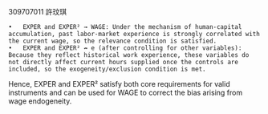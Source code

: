 309707011 許玟琪

	•	EXPER and EXPER² → WAGE: Under the mechanism of human‑capital accumulation, past labor‑market experience is strongly correlated with the current wage, so the relevance condition is satisfied.
	•	EXPER and EXPER² ↛ e (after controlling for other variables): Because they reflect historical work experience, these variables do not directly affect current hours supplied once the controls are included, so the exogeneity/exclusion condition is met.

Hence, EXPER and EXPER² satisfy both core requirements for valid instruments and can be used for WAGE to correct the bias arising from wage endogeneity.
